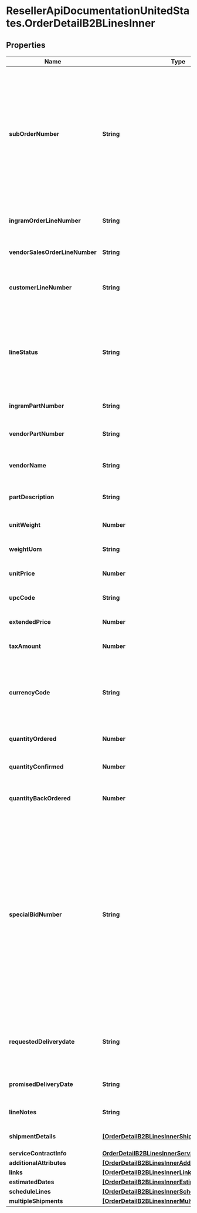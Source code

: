 # ResellerApiDocumentationUnitedStates.OrderDetailB2BLinesInner

## Properties

Name | Type | Description | Notes
------------ | ------------- | ------------- | -------------
**subOrderNumber** | **String** | The sub order number. The two-digit prefix is the warehouse code of the warehouse nearest the reseller. The middle number is the order number. The two-digit suffix is the sub order number. | [optional] 
**ingramOrderLineNumber** | **String** | Unique Ingram Micro line number. Starts with 001. | [optional] 
**vendorSalesOrderLineNumber** | **String** | The vendor&#39;s sales order line number. | [optional] 
**customerLineNumber** | **String** | The reseller&#39;s line item number for reference in their system. | [optional] 
**lineStatus** | **String** | The status for the line item in the order. One of- Backordered, In Progress, Shipped, Delivered, Canceled, On Hold. | [optional] 
**ingramPartNumber** | **String** | Unique IngramMicro part number. | [optional] 
**vendorPartNumber** | **String** | The vendor&#39;s part number for the line item. | [optional] 
**vendorName** | **String** | The vendor&#39;s name for the part in their system. | [optional] 
**partDescription** | **String** | The vendor&#39;s description of the part in their system. | [optional] 
**unitWeight** | **Number** | The unit weight of the line item. | [optional] 
**weightUom** | **String** | The unit of measure for the line item. | [optional] 
**unitPrice** | **Number** | The unit price of the line item. | [optional] 
**upcCode** | **String** | The UPC code of a product. | [optional] 
**extendedPrice** | **Number** | Unit price X quantity for the line item. | [optional] 
**taxAmount** | **Number** | The tax amount for the line item. | [optional] 
**currencyCode** | **String** | The country-specific three character ISO 4217 currency code for the line item. | [optional] 
**quantityOrdered** | **Number** | The quantity ordered of the line item. | [optional] 
**quantityConfirmed** | **Number** | The quantity confirmed for the line item. | [optional] 
**quantityBackOrdered** | **Number** | The quantity backordered for the line item. | [optional] 
**specialBidNumber** | **String** | The line-level bid number provided to the reseller by the vendor for special pricing and discounts. Used to track the bid number in the case of split orders or where different line items have different bid numbers. Line-level bid numbers take precedence over header-level bid numbers. | [optional] 
**requestedDeliverydate** | **String** | Reseller-requested delivery date. Delivery date is not guaranteed. | [optional] 
**promisedDeliveryDate** | **String** | The delivery date promised by IngramMicro. | [optional] 
**lineNotes** | **String** | Line-level notes for the order. | [optional] 
**shipmentDetails** | [**[OrderDetailB2BLinesInnerShipmentDetailsInner]**](OrderDetailB2BLinesInnerShipmentDetailsInner.md) | Shipping details for the line item. | [optional] 
**serviceContractInfo** | [**OrderDetailB2BLinesInnerServiceContractInfo**](OrderDetailB2BLinesInnerServiceContractInfo.md) |  | [optional] 
**additionalAttributes** | [**[OrderDetailB2BLinesInnerAdditionalAttributesInner]**](OrderDetailB2BLinesInnerAdditionalAttributesInner.md) |  | [optional] 
**links** | [**[OrderDetailB2BLinesInnerLinksInner]**](OrderDetailB2BLinesInnerLinksInner.md) |  | [optional] 
**estimatedDates** | [**[OrderDetailB2BLinesInnerEstimatedDatesInner]**](OrderDetailB2BLinesInnerEstimatedDatesInner.md) |  | [optional] 
**scheduleLines** | [**[OrderDetailB2BLinesInnerScheduleLinesInner]**](OrderDetailB2BLinesInnerScheduleLinesInner.md) |  | [optional] 
**multipleShipments** | [**[OrderDetailB2BLinesInnerMultipleShipmentsInner]**](OrderDetailB2BLinesInnerMultipleShipmentsInner.md) |  | [optional] 


